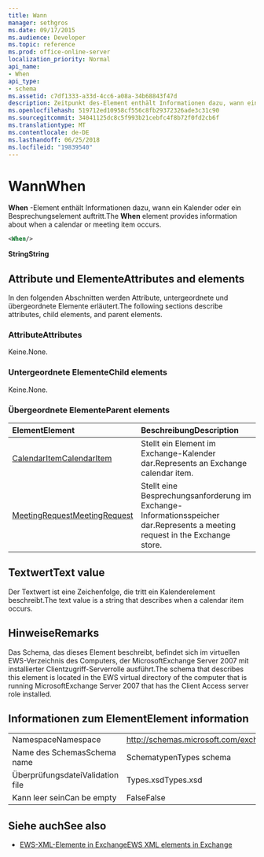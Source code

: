 ```yaml
---
title: Wann
manager: sethgros
ms.date: 09/17/2015
ms.audience: Developer
ms.topic: reference
ms.prod: office-online-server
localization_priority: Normal
api_name:
- When
api_type:
- schema
ms.assetid: c7df1333-a33d-4cc6-a08a-34b68843f47d
description: Zeitpunkt des-Element enthält Informationen dazu, wann ein Element Kalender oder eine Besprechung auftritt.
ms.openlocfilehash: 519712ed10958cf556c8fb29372326ade3c31c90
ms.sourcegitcommit: 34041125dc8c5f993b21cebfc4f8b72f0fd2cb6f
ms.translationtype: MT
ms.contentlocale: de-DE
ms.lasthandoff: 06/25/2018
ms.locfileid: "19839540"
---
```

# <a name="when"></a><span data-ttu-id="4b968-103">Wann</span><span class="sxs-lookup"><span data-stu-id="4b968-103">When</span></span>

<span data-ttu-id="4b968-104">**When** -Element enthält Informationen dazu, wann ein Kalender oder ein Besprechungselement auftritt.</span><span class="sxs-lookup"><span data-stu-id="4b968-104">The **When** element provides information about when a calendar or meeting item occurs.</span></span> 
  
```xml
<When/>
```

 <span data-ttu-id="4b968-105">**String**</span><span class="sxs-lookup"><span data-stu-id="4b968-105">**String**</span></span>
## <a name="attributes-and-elements"></a><span data-ttu-id="4b968-106">Attribute und Elemente</span><span class="sxs-lookup"><span data-stu-id="4b968-106">Attributes and elements</span></span>

<span data-ttu-id="4b968-107">In den folgenden Abschnitten werden Attribute, untergeordnete und übergeordnete Elemente erläutert.</span><span class="sxs-lookup"><span data-stu-id="4b968-107">The following sections describe attributes, child elements, and parent elements.</span></span>
  
### <a name="attributes"></a><span data-ttu-id="4b968-108">Attribute</span><span class="sxs-lookup"><span data-stu-id="4b968-108">Attributes</span></span>

<span data-ttu-id="4b968-109">Keine.</span><span class="sxs-lookup"><span data-stu-id="4b968-109">None.</span></span>
  
### <a name="child-elements"></a><span data-ttu-id="4b968-110">Untergeordnete Elemente</span><span class="sxs-lookup"><span data-stu-id="4b968-110">Child elements</span></span>

<span data-ttu-id="4b968-111">Keine.</span><span class="sxs-lookup"><span data-stu-id="4b968-111">None.</span></span>
  
### <a name="parent-elements"></a><span data-ttu-id="4b968-112">Übergeordnete Elemente</span><span class="sxs-lookup"><span data-stu-id="4b968-112">Parent elements</span></span>

|<span data-ttu-id="4b968-113">**Element**</span><span class="sxs-lookup"><span data-stu-id="4b968-113">**Element**</span></span>|<span data-ttu-id="4b968-114">**Beschreibung**</span><span class="sxs-lookup"><span data-stu-id="4b968-114">**Description**</span></span>|
|:-----|:-----|
|[<span data-ttu-id="4b968-115">CalendarItem</span><span class="sxs-lookup"><span data-stu-id="4b968-115">CalendarItem</span></span>](calendaritem.md) <br/> |<span data-ttu-id="4b968-116">Stellt ein Element im Exchange-Kalender dar.</span><span class="sxs-lookup"><span data-stu-id="4b968-116">Represents an Exchange calendar item.</span></span>  <br/> |
|[<span data-ttu-id="4b968-117">MeetingRequest</span><span class="sxs-lookup"><span data-stu-id="4b968-117">MeetingRequest</span></span>](meetingrequest.md) <br/> |<span data-ttu-id="4b968-118">Stellt eine Besprechungsanforderung im Exchange-Informationsspeicher dar.</span><span class="sxs-lookup"><span data-stu-id="4b968-118">Represents a meeting request in the Exchange store.</span></span>  <br/> |
   
## <a name="text-value"></a><span data-ttu-id="4b968-119">Textwert</span><span class="sxs-lookup"><span data-stu-id="4b968-119">Text value</span></span>

<span data-ttu-id="4b968-120">Der Textwert ist eine Zeichenfolge, die tritt ein Kalenderelement beschreibt.</span><span class="sxs-lookup"><span data-stu-id="4b968-120">The text value is a string that describes when a calendar item occurs.</span></span>
  
## <a name="remarks"></a><span data-ttu-id="4b968-121">Hinweise</span><span class="sxs-lookup"><span data-stu-id="4b968-121">Remarks</span></span>

<span data-ttu-id="4b968-122">Das Schema, das dieses Element beschreibt, befindet sich im virtuellen EWS-Verzeichnis des Computers, der MicrosoftExchange Server 2007 mit installierter Clientzugriff-Serverrolle ausführt.</span><span class="sxs-lookup"><span data-stu-id="4b968-122">The schema that describes this element is located in the EWS virtual directory of the computer that is running MicrosoftExchange Server 2007 that has the Client Access server role installed.</span></span>
  
## <a name="element-information"></a><span data-ttu-id="4b968-123">Informationen zum Element</span><span class="sxs-lookup"><span data-stu-id="4b968-123">Element information</span></span>

|||
|:-----|:-----|
|<span data-ttu-id="4b968-124">Namespace</span><span class="sxs-lookup"><span data-stu-id="4b968-124">Namespace</span></span>  <br/> |http://schemas.microsoft.com/exchange/services/2006/types  <br/> |
|<span data-ttu-id="4b968-125">Name des Schemas</span><span class="sxs-lookup"><span data-stu-id="4b968-125">Schema name</span></span>  <br/> |<span data-ttu-id="4b968-126">Schematypen</span><span class="sxs-lookup"><span data-stu-id="4b968-126">Types schema</span></span>  <br/> |
|<span data-ttu-id="4b968-127">Überprüfungsdatei</span><span class="sxs-lookup"><span data-stu-id="4b968-127">Validation file</span></span>  <br/> |<span data-ttu-id="4b968-128">Types.xsd</span><span class="sxs-lookup"><span data-stu-id="4b968-128">Types.xsd</span></span>  <br/> |
|<span data-ttu-id="4b968-129">Kann leer sein</span><span class="sxs-lookup"><span data-stu-id="4b968-129">Can be empty</span></span>  <br/> |<span data-ttu-id="4b968-130">False</span><span class="sxs-lookup"><span data-stu-id="4b968-130">False</span></span>  <br/> |
   
## <a name="see-also"></a><span data-ttu-id="4b968-131">Siehe auch</span><span class="sxs-lookup"><span data-stu-id="4b968-131">See also</span></span>



- [<span data-ttu-id="4b968-132">EWS-XML-Elemente in Exchange</span><span class="sxs-lookup"><span data-stu-id="4b968-132">EWS XML elements in Exchange</span></span>](ews-xml-elements-in-exchange.md)

